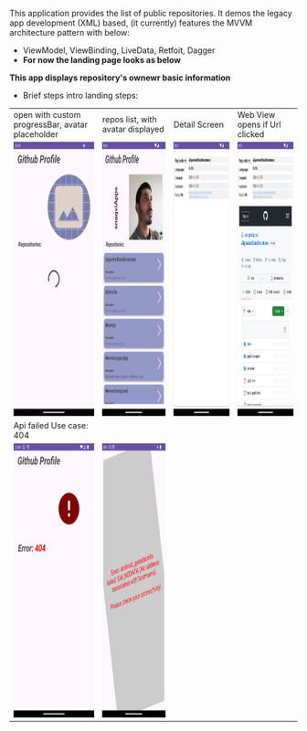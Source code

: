 This application provides the list of public repositories. It demos the legacy app development (XML) based, (it currently) features the MVVM architecture pattern with below:
- ViewModel, ViewBinding, LiveData, Retfoit, Dagger
- **For now the landing page looks as below**

**This app displays repository's ownewr basic information**



- Brief steps intro landing steps:

<table>
  <tr>
     <td>open with custom progressBar, avatar placeholder</td>
     <td>repos list, with avatar displayed</td>
     <td>Detail Screen</td>
     <td> Web View opens if Url clicked </td>
  </tr>
  <tr>
    <td><img src="screenshots/image_progressBar_Main.png" width=270 height=480></td>
    <td><img src="screenshots/image_main_screen.png" width=270 height=480></td>
    <td><img src="screenshots/image_details_hyperLink.png" width=270 height=480></td>
    <td><img src="screenshots/image_details_and_webView.png" width=270 height=480></td>
<tr>
    <td> Api failed Use case: 404 </td>
</tr>
<tr>
    <td><img src="screenshots/image_api_error_404.png" width=270 height=480></td>
    <td><img src="screenshots/connectivity_error.png" width=270 height=480></td>
</tr> 


 </table>

